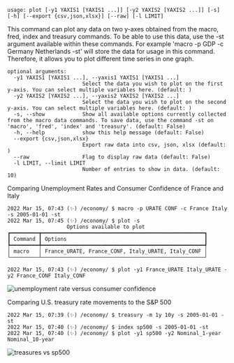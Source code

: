 ```
usage: plot [-y1 YAXIS1 [YAXIS1 ...]] [-y2 YAXIS2 [YAXIS2 ...]] [-s] [-h] [--export {csv,json,xlsx}] [--raw] [-l LIMIT]
```

This command can plot any data on two y-axes obtained from the macro, fred, index and treasury commands. To be able to use this data, use the -st argument available within these commands. For example 'macro -p GDP -c Germany
Netherlands -st' will store the data for usage in this command. Therefore, it allows you to plot different time series in one graph.

```
optional arguments:
  -y1 YAXIS1 [YAXIS1 ...], --yaxis1 YAXIS1 [YAXIS1 ...]
                        Select the data you wish to plot on the first y-axis. You can select multiple variables here. (default: )
  -y2 YAXIS2 [YAXIS2 ...], --yaxis2 YAXIS2 [YAXIS2 ...]
                        Select the data you wish to plot on the second y-axis. You can select multiple variables here. (default: )
  -s, --show            Show all available options currently collected from the macro data commands. To save data, use the command -st on 'macro', 'fred', 'index' and 'treasury'. (default: False)
  -h, --help            show this help message (default: False)
  --export {csv,json,xlsx}
                        Export raw data into csv, json, xlsx (default: )
  --raw                 Flag to display raw data (default: False)
  -l LIMIT, --limit LIMIT
                        Number of entries to show in data. (default: 10)
```

Comparing Unemployment Rates and Consumer Confidence of France and Italy
```
2022 Mar 15, 07:43 (✨) /economy/ $ macro -p URATE CONF -c France Italy -s 2005-01-01 -st
2022 Mar 15, 07:45 (✨) /economy/ $ plot -s
                   Options available to plot                    
┏━━━━━━━━━┳━━━━━━━━━━━━━━━━━━━━━━━━━━━━━━━━━━━━━━━━━━━━━━━━━━━━┓
┃ Command ┃ Options                                            ┃
┡━━━━━━━━━╇━━━━━━━━━━━━━━━━━━━━━━━━━━━━━━━━━━━━━━━━━━━━━━━━━━━━┩
│ macro   │ France_URATE, France_CONF, Italy_URATE, Italy_CONF │
└─────────┴────────────────────────────────────────────────────┘

2022 Mar 15, 07:43 (✨) /economy/ $ plot -y1 France_URATE Italy_URATE -y2 France_CONF Italy_CONF
```
![unemployment rate versus consumer confidence](https://user-images.githubusercontent.com/46355364/158575389-c90b49b5-5f74-4abf-93c7-160e513f8441.png)

Comparing U.S. treasury rate movements to the S&P 500
```
2022 Mar 15, 07:39 (✨) /economy/ $ treasury -m 1y 10y -s 2005-01-01 -st
2022 Mar 15, 07:40 (✨) /economy/ $ index sp500 -s 2005-01-01 -st
2022 Mar 15, 07:40 (✨) /economy/ $ plot -y1 sp500 -y2 Nominal_1-year Nominal_10-year
```
![treasures vs sp500](https://user-images.githubusercontent.com/46355364/158575319-a3e02169-943d-45d9-8da2-bc432dcb13ad.png)

